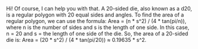 Hi! Of course, I can help you with that. A 20-sided die, also known as a d20, is a regular polygon with 20 equal sides and angles. To find the area of a regular polygon, we can use the formula: Area = (n * s^2) / (4 * tan(pi/n)), where n is the number of sides and s is the length of one side. In this case, n = 20 and s = the length of one side of the die. So, the area of a 20-sided die is: Area = (20 * s^2) / (4 * tan(pi/20)) ≈ 0.19635 * s^2.